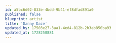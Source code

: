 ```yaml
---
id: a5bc6d02-833e-4bdd-9b41-ef8dfad891a0
published: false
blueprint: artist
title: 'Danny Daze'
updated_by: 17503e27-3aa1-4ed4-812b-2b3ab850ba93
updated_at: 1728250881
---
```

